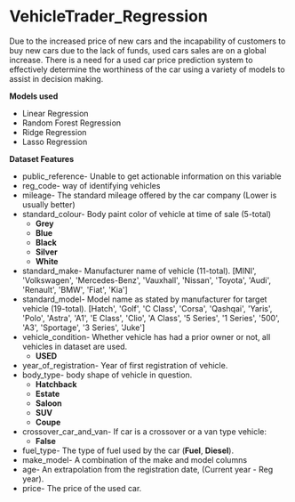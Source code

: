 # VehicleTrader_Regression

Due to the increased price of new cars and the incapability of customers to buy new cars due to the lack of funds, used cars sales are on a global increase.
There is a need for a used car price prediction system to effectively determine the worthiness of the car using a variety of models to assist in decision making.

**Models used** 
* Linear Regression 
* Random Forest Regression
* Ridge Regression
* Lasso Regression

**Dataset Features**
* public_reference- Unable to get actionable information on this variable
* reg_code-  way of identifying vehicles
* mileage- The standard mileage offered by the car company (Lower is usually better)
* standard_colour- Body paint color of vehicle at time of sale (5-total)
  - **Grey**
  - **Blue**
  - **Black**
  - **Silver**
  - **White**
* standard_make- Manufacturer name of vehicle (11-total).
[MINI', 'Volkswagen', 'Mercedes-Benz', 'Vauxhall', 'Nissan',
     'Toyota', 'Audi', 'Renault', 'BMW', 'Fiat', 'Kia']
* standard_model- Model name as stated by manufacturer for target vehicle (19-total).
[Hatch', 'Golf', 'C Class', 'Corsa', 'Qashqai', 'Yaris', 'Polo',
     'Astra', 'A1', 'E Class', 'Clio', 'A Class', '5 Series',
     '1 Series', '500', 'A3', 'Sportage', '3 Series', 'Juke']
* vehicle_condition- Whether vehicle has had a prior owner or not, all vehicles in dataset are used.
  - **USED**
* year_of_registration- Year of first registration of vehicle.
* body_type- body shape of vehicle in question.
  - **Hatchback**
  - **Estate**
  - **Saloon**
  - **SUV**
  - **Coupe**
* crossover_car_and_van- If car is a crossover or a van type vehicle:
  - **False**
* fuel_type- The type of fuel used by the car (**Fuel**, **Diesel**).
* make_model- A combination of the make and model columns
* age- An extrapolation from the registration date, (Current year - Reg year).
* price- The price of the used car.
